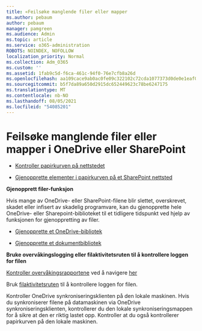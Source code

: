 ```yaml
---
title: «Feilsøke manglende filer eller mapper
ms.author: pebaum
author: pebaum
manager: pamgreen
ms.audience: Admin
ms.topic: article
ms.service: o365-administration
ROBOTS: NOINDEX, NOFOLLOW
localization_priority: Normal
ms.collection: Adm_O365
ms.custom: ''
ms.assetid: 1fab9c5d-f6ca-461c-94f0-76e7cfb8a26d
ms.openlocfilehash: aa109cace9ab0ac0fe09c322102c72cda1077373d0de0e1eaf0394ebf11a56e5
ms.sourcegitcommit: b5f7da89a650d2915dc652449623c78be6247175
ms.translationtype: MT
ms.contentlocale: nb-NO
ms.lasthandoff: 08/05/2021
ms.locfileid: "54085201"
---
```

# <a name="troubleshooting-missing-files-or-folders-in-onedrive-or-sharepoint"></a>Feilsøke manglende filer eller mapper i OneDrive eller SharePoint

- [Kontroller papirkurven på nettstedet](https://support.microsoft.com/office/restore-items-in-the-recycle-bin-that-were-deleted-from-sharepoint-or-teams-6df466b6-55f2-4898-8d6e-c0dff851a0be)

- [Gjenopprette elementer i papirkurven på et SharePoint nettsted](https://support.office.com/article/Restore-deleted-files-or-folders-in-OneDrive-949ada80-0026-4db3-a953-c99083e6a84f)



**Gjenopprett filer-funksjon**

Hvis mange av OneDrive- eller SharePoint-filene blir slettet, overskrevet, skadet eller infisert av skadelig programvare, kan du gjenopprette hele OneDrive- eller Sharepoint-biblioteket til et tidligere tidspunkt ved hjelp av funksjonen for gjenoppretting av filer.

- [Gjenopprette et OneDrive-bibliotek](https://support.office.com/article/restore-your-onedrive-fa231298-759d-41cf-bcd0-25ac53eb8a15)

- [Gjenopprette et dokumentbibliotek](https://support.office.com/article/restore-a-document-library-317791c3-8bd0-4dfd-8254-3ca90883d39a)

**Bruke overvåkingslogging eller filaktivitetsruten til å kontrollere loggen for filen**

[Kontroller overvåkingsrapportene](https://docs.microsoft.com/microsoft-365/compliance/search-the-audit-log-in-security-and-compliance) </a> ved å navigere [her](https://protection.office.com/#/unifiedauditlog)

Bruk [filaktivitetsruten](https://support.office.com/article/File-activity-in-a-document-library-6105ecda-1dd0-4f6f-9542-102bf5c0ffe0) til å kontrollere loggen for filen.

Kontroller OneDrive synkroniseringsklienten på den lokale maskinen.  Hvis du synkroniserer filene på datamaskinen via OneDrive synkroniseringsklienten, kontrollerer du den lokale synkroniseringsmappen for å sikre at den er riktig lastet opp. Kontroller at du også kontrollerer papirkurven på den lokale maskinen.



